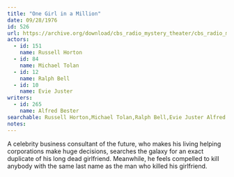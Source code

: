 ```yaml
---
title: "One Girl in a Million"
date: 09/28/1976
id: 526
url: https://archive.org/download/cbs_radio_mystery_theater/cbs_radio_mystery_theater-0501-0550.zip/cbs_radio_mystery_theater-0501-0550%2Fcbsrmt_0526_one_girl_in_a_million.mp3
actors:  
  - id: 151
    name: Russell Horton  
  - id: 84
    name: Michael Tolan  
  - id: 12
    name: Ralph Bell  
  - id: 10
    name: Evie Juster
writers:  
  - id: 265
    name: Alfred Bester
searchable: Russell Horton,Michael Tolan,Ralph Bell,Evie Juster Alfred Bester
notes:  
---
```

A celebrity business consultant of the future, who makes his living helping corporations make huge decisions, searches the galaxy for an exact duplicate of his long dead girlfriend. Meanwhile, he feels compelled to kill anybody with the same last name as the man who killed his girlfriend.